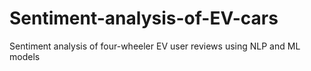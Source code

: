 # Sentiment-analysis-of-EV-cars
Sentiment analysis of four-wheeler EV user reviews using NLP and ML models
